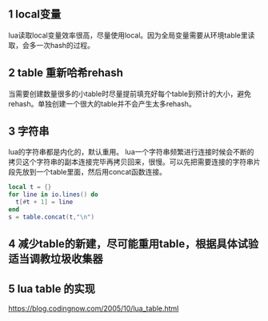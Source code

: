 ## 1 local变量
lua读取local变量效率很高，尽量使用local。因为全局变量需要从环境table里读取，会多一次hash的过程。

## 2 table 重新哈希rehash
当需要创建数量很多的小table时尽量提前填充好每个table到预计的大小，避免rehash。单独创建一个很大的table并不会产生太多rehash。

## 3 字符串
lua的字符串都是内化的，默认重用。
lua一个字符串频繁进行连接时候会不断的拷贝这个字符串的副本连接完毕再拷贝回来，很慢。可以先把需要连接的字符串片段先放到一个table里面，然后用concat函数连接。
```lua
local t = {}
for line in io.lines() do
  t[#t + 1] = line
end
s = table.concat(t,"\n")
```

## 4 减少table的新建，尽可能重用table，根据具体试验适当调教垃圾收集器

## 5 lua table 的实现
https://blog.codingnow.com/2005/10/lua_table.html